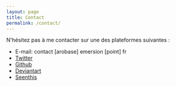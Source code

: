 ```yaml
---
layout: page
title: Contact
permalink: /contact/
---
```


<div class="lead">
<p>N'hésitez pas à me contacter sur une des plateformes suivantes :</p>

<ul>
	<li>E-mail: contact&nbsp;[arobase]&nbsp;emersion&nbsp;[point]&nbsp;fr</li>
	<li><a href="http://twitter.com/emersion_fr">Twitter</a></li>
	<li><a href="https://github.com/emersion">Github</a></li>
	<li><a href="http://emersion-fr.deviantart.com/">Deviantart</a></li>
	<li><a href="http://seenthis.net/people/emersion">Seenthis</a></li>
</ul>

</div>